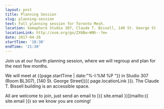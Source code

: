 ```yaml
---
layout: post
title: Planning Session
slug: planning-session
text: Fall planning session for Toronto Mesh.
location: Semaphore Studio 307, Claude T. Bissell, 140 St. George St  
locationLink: http://osm.org/go/ZX6Bw~WNh--?m=
date: 2017-04-26
startTime: '18:30'
endTime: '21:30'
---
```


Join us at our fourth planning session, where we will regroup and plan for the next few months.

We will meet at {{page.startTime | date:"%-I:%M %P "}} in Studio 307 (Room BL307), [140 St. George Street]({{ page.locationLink }}). The Claude T. Bissell building is an accessible space.

All are welcome to join, just send an email to [{{ site.email }}](mailto:{{ site.email }}) so we know you are coming!

